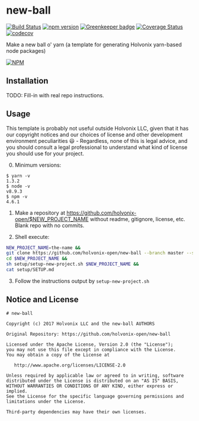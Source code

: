 # new-ball

[![Build Status](https://travis-ci.org/holvonix-open/new-ball.svg?branch=master)](https://travis-ci.org/holvonix-open/new-ball)
[![npm version](https://badge.fury.io/js/new-ball.svg)](https://badge.fury.io/js/new-ball)
[![Greenkeeper badge](https://badges.greenkeeper.io/holvonix-open/new-ball.svg)](https://greenkeeper.io/)
[![Coverage Status](https://coveralls.io/repos/github/holvonix-open/new-ball/badge.svg?branch=master)](https://coveralls.io/github/holvonix-open/new-ball?branch=master)
[![codecov](https://codecov.io/gh/holvonix-open/new-ball/branch/master/graph/badge.svg)](https://codecov.io/gh/holvonix-open/new-ball)

Make a new ball o' yarn (a template for generating Holvonix yarn-based node packages)

[![NPM](https://nodei.co/npm/new-ball.png?compact=true)](https://nodei.co/npm/new-ball/)

## Installation

TODO: Fill-in with real repo instructions.

## Usage

This template is probably not useful outside Holvonix LLC, given that it has our
copyright notices and our choices of license and other development environment
peculiarities 😃 - Regardless, none of this is legal advice, and you should
consult a legal professional to understand what kind of license you should use
for your project.

0. Minimum versions:

```
$ yarn -v
1.3.2
$ node -v
v8.9.3
$ npm -v
4.6.1
```

1. Make a repository at https://github.com/holvonix-open/$NEW_PROJECT_NAME without readme, gitignore, license, etc. Blank repo with no commits.

2. Shell execute:

```sh
NEW_PROJECT_NAME=the-name &&
git clone https://github.com/holvonix-open/new-ball --branch master --single-branch $NEW_PROJECT_NAME &&
cd $NEW_PROJECT_NAME &&
sh setup/setup-new-project.sh $NEW_PROJECT_NAME &&
cat setup/SETUP.md
```

3. Follow the instructions output by `setup-new-project.sh`

## Notice and License

```
# new-ball

Copyright (c) 2017 Holvonix LLC and the new-ball AUTHORS

Original Repository: https://github.com/holvonix-open/new-ball

Licensed under the Apache License, Version 2.0 (the "License");
you may not use this file except in compliance with the License.
You may obtain a copy of the License at

   http://www.apache.org/licenses/LICENSE-2.0

Unless required by applicable law or agreed to in writing, software
distributed under the License is distributed on an "AS IS" BASIS,
WITHOUT WARRANTIES OR CONDITIONS OF ANY KIND, either express or implied.
See the License for the specific language governing permissions and
limitations under the License.

Third-party dependencies may have their own licenses.
```
